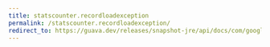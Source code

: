 ```yaml
---
title: statscounter.recordloadexception
permalink: /statscounter.recordloadexception/
redirect_to: https://guava.dev/releases/snapshot-jre/api/docs/com/google/common/cache/AbstractCache.StatsCounter.html#recordLoadException-long-
---
```

